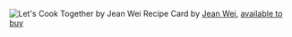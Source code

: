 ![Let's Cook Together by Jean Wei](https://assets.bigcartel.com/product_images/383178921/Front_2.jpg?auto=format&fit=max&w=2000)
Recipe Card by [Jean Wei](https://jeanwei.com), [available to buy](https://weiweiwei.bigcartel.com/product/recipe-card-print)
